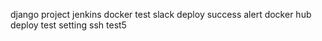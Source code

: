 django project jenkins docker test
slack deploy success alert
docker hub deploy test setting
ssh test5
